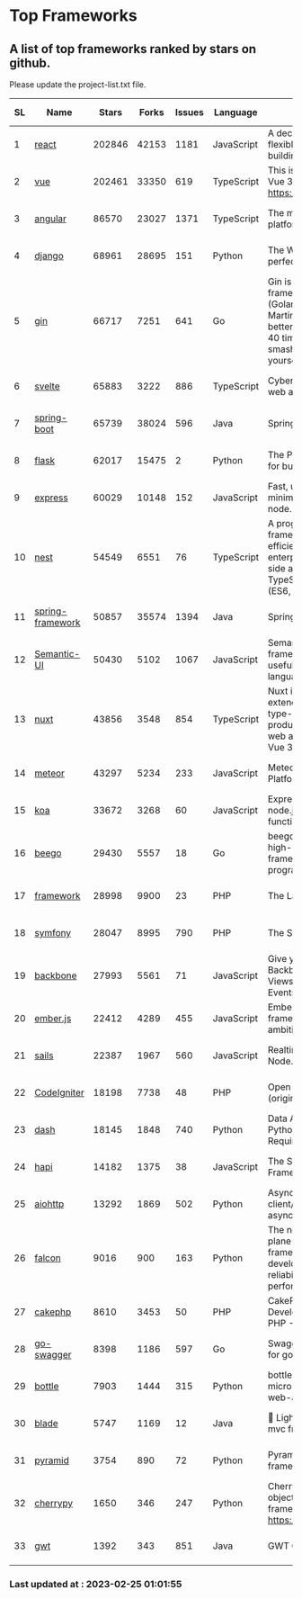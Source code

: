 # Top Frameworks
## A list of top frameworks ranked by stars on github.  
Please update the project-list.txt file.

| SL| Name  | Stars| Forks| Issues | Language | Description | Last Commit |
| --| ------| -----| ---- | ------ | -------- | ----------- | ----------- |
| 1 | [react](https://github.com/facebook/react) | 202846 | 42153 | 1181 | JavaScript | A declarative, efficient, and flexible JavaScript library for building user interfaces. | 2023-02-24 20:13:05 |
| 2 | [vue](https://github.com/vuejs/vue) | 202461 | 33350 | 619 | TypeScript | This is the repo for Vue 2. For Vue 3, go to https://github.com/vuejs/core | 2023-02-04 18:16:38 |
| 3 | [angular](https://github.com/angular/angular) | 86570 | 23027 | 1371 | TypeScript | The modern web developer’s platform | 2023-02-24 18:41:16 |
| 4 | [django](https://github.com/django/django) | 68961 | 28695 | 151 | Python | The Web framework for perfectionists with deadlines. | 2023-02-24 12:59:42 |
| 5 | [gin](https://github.com/gin-gonic/gin) | 66717 | 7251 | 641 | Go | Gin is a HTTP web framework written in Go (Golang). It features a Martini-like API with much better performance -- up to 40 times faster. If you need smashing performance, get yourself some Gin. | 2023-02-21 09:43:24 |
| 6 | [svelte](https://github.com/sveltejs/svelte) | 65883 | 3222 | 886 | TypeScript | Cybernetically enhanced web apps | 2023-02-24 23:50:22 |
| 7 | [spring-boot](https://github.com/spring-projects/spring-boot) | 65739 | 38024 | 596 | Java | Spring Boot | 2023-02-24 17:12:27 |
| 8 | [flask](https://github.com/pallets/flask) | 62017 | 15475 | 2 | Python | The Python micro framework for building web applications. | 2023-02-23 23:58:29 |
| 9 | [express](https://github.com/expressjs/express) | 60029 | 10148 | 152 | JavaScript | Fast, unopinionated, minimalist web framework for node. | 2023-02-23 22:23:22 |
| 10 | [nest](https://github.com/nestjs/nest) | 54549 | 6551 | 76 | TypeScript | A progressive Node.js framework for building efficient, scalable, and enterprise-grade server-side applications on top of TypeScript & JavaScript (ES6, ES7, ES8) 🚀 | 2023-02-24 13:39:22 |
| 11 | [spring-framework](https://github.com/spring-projects/spring-framework) | 50857 | 35574 | 1394 | Java | Spring Framework | 2023-02-24 17:09:58 |
| 12 | [Semantic-UI](https://github.com/Semantic-Org/Semantic-UI) | 50430 | 5102 | 1067 | JavaScript | Semantic is a UI component framework based around useful principles from natural language. | 2023-01-11 17:05:32 |
| 13 | [nuxt](https://github.com/nuxt/nuxt) | 43856 | 3548 | 854 | TypeScript | Nuxt is an intuitive and extendable way to create type-safe, performant and production-grade full-stack web apps and websites with Vue 3. | 2023-02-24 12:19:07 |
| 14 | [meteor](https://github.com/meteor/meteor) | 43297 | 5234 | 233 | JavaScript | Meteor, the JavaScript App Platform | 2023-02-10 21:00:16 |
| 15 | [koa](https://github.com/koajs/koa) | 33672 | 3268 | 60 | JavaScript | Expressive middleware for node.js using ES2017 async functions | 2023-01-02 06:55:07 |
| 16 | [beego](https://github.com/beego/beego) | 29430 | 5557 | 18 | Go | beego is an open-source, high-performance web framework for the Go programming language. | 2023-02-07 02:33:55 |
| 17 | [framework](https://github.com/laravel/framework) | 28998 | 9900 | 23 | PHP | The Laravel Framework. | 2023-02-24 19:52:15 |
| 18 | [symfony](https://github.com/symfony/symfony) | 28047 | 8995 | 790 | PHP | The Symfony PHP framework | 2023-02-24 23:38:28 |
| 19 | [backbone](https://github.com/jashkenas/backbone) | 27993 | 5561 | 71 | JavaScript | Give your JS App some Backbone with Models, Views, Collections, and Events | 2023-01-04 11:09:21 |
| 20 | [ember.js](https://github.com/emberjs/ember.js) | 22412 | 4289 | 455 | JavaScript | Ember.js - A JavaScript framework for creating ambitious web applications | 2023-02-22 05:20:35 |
| 21 | [sails](https://github.com/balderdashy/sails) | 22387 | 1967 | 560 | JavaScript | Realtime MVC Framework for Node.js | 2023-02-17 22:35:42 |
| 22 | [CodeIgniter](https://github.com/bcit-ci/CodeIgniter) | 18198 | 7738 | 48 | PHP | Open Source PHP Framework (originally from EllisLab) | 2023-01-26 22:11:27 |
| 23 | [dash](https://github.com/plotly/dash) | 18145 | 1848 | 740 | Python | Data Apps & Dashboards for Python. No JavaScript Required. | 2023-02-22 20:27:41 |
| 24 | [hapi](https://github.com/hapijs/hapi) | 14182 | 1375 | 38 | JavaScript | The Simple, Secure Framework Developers Trust | 2023-02-14 06:09:32 |
| 25 | [aiohttp](https://github.com/aio-libs/aiohttp) | 13292 | 1869 | 502 | Python | Asynchronous HTTP client/server framework for asyncio and Python | 2023-02-21 20:41:38 |
| 26 | [falcon](https://github.com/falconry/falcon) | 9016 | 900 | 163 | Python | The no-magic web data plane API and microservices framework for Python developers, with a focus on reliability, correctness, and performance at scale. | 2023-01-18 20:42:26 |
| 27 | [cakephp](https://github.com/cakephp/cakephp) | 8610 | 3453 | 50 | PHP | CakePHP: The Rapid Development Framework for PHP - Official Repository | 2023-02-23 05:50:44 |
| 28 | [go-swagger](https://github.com/go-swagger/go-swagger) | 8398 | 1186 | 597 | Go | Swagger 2.0 implementation for go | 2023-02-04 17:37:23 |
| 29 | [bottle](https://github.com/bottlepy/bottle) | 7903 | 1444 | 315 | Python | bottle.py is a fast and simple micro-framework for python web-applications. | 2022-09-05 15:24:52 |
| 30 | [blade](https://github.com/lets-blade/blade) | 5747 | 1169 | 12 | Java | :rocket: Lightning fast and elegant mvc framework for Java8 | 2022-05-10 12:38:06 |
| 31 | [pyramid](https://github.com/Pylons/pyramid) | 3754 | 890 | 72 | Python | Pyramid - A Python web framework | 2023-02-16 13:50:59 |
| 32 | [cherrypy](https://github.com/cherrypy/cherrypy) | 1650 | 346 | 247 | Python | CherryPy is a pythonic, object-oriented HTTP framework.      https://cherrypy.dev | 2023-01-09 16:26:47 |
| 33 | [gwt](https://github.com/gwtproject/gwt) | 1392 | 343 | 851 | Java | GWT Open Source Project | 2023-01-12 13:59:04 |

### Last updated at : 2023-02-25 01:01:55
